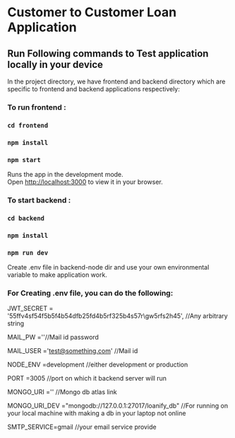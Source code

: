 # Customer to Customer Loan Application

## Run Following commands to Test application locally in your device

In the project directory, we have frontend and backend directory which are specific to frontend and backend applications respectively:

### To run frontend :

### `cd frontend`

### `npm install`

### `npm start`

Runs the app in the development mode.\
Open [http://localhost:3000](http://localhost:3000) to view it in your browser.

### To start backend :

### `cd backend`

### `npm install`

### `npm run dev`

Create .env file in backend-node dir and use your own environmental variable to make application work.

### For Creating .env file, you can do the following:
JWT_SECRET = '55ffv4sf54f5b5f4b54dfb25fd4b5rf325b4s57r\gw5rfs2h45', //Any arbitrary string

MAIL_PW =''//Mail id password

MAIL_USER ='test@something.com' //Mail id

NODE_ENV =development  //either development or production

PORT =3005 //port on which it backend server will run

MONGO_URI ='' //Mongo db atlas link

MONGO_URI_DEV ="mongodb://127.0.0.1:27017/loanify_db" //For running on your local machine with making a db in your laptop not online

SMTP_SERVICE=gmail //your email service provide

